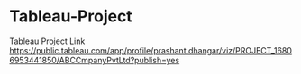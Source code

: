 # Tableau-Project
Tableau Project Link  https://public.tableau.com/app/profile/prashant.dhangar/viz/PROJECT_16806953441850/ABCCmpanyPvtLtd?publish=yes
